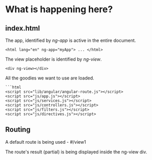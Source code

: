 # What is happening here?

## index.html

The app, identified by *ng-app* is active in the entire document.

    <html lang="en" ng-app="myApp"> ... </html>

The view placeholder is identified by *ng-view*.

    <div ng-view></div>

All the goodies we want to use are loaded.

    ```html
    <script src="lib/angular/angular-route.js"></script>
    <script src="js/app.js"></script>
    <script src="js/services.js"></script>
    <script src="js/controllers.js"></script>
    <script src="js/filters.js"></script>
    <script src="js/directives.js"></script>

## Routing

A default route is being used - #/view1

The route's result (partial) is being displayed inside the ng-view div.

